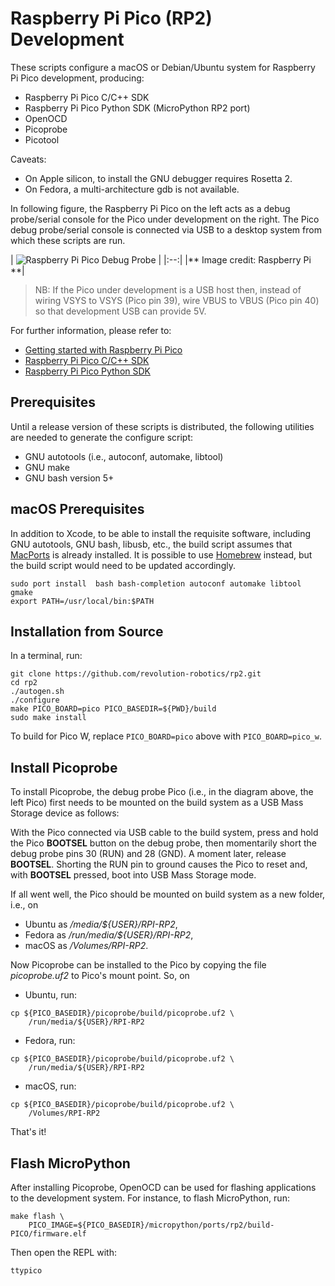 # Raspberry Pi Pico (RP2) Development

These scripts configure a macOS or Debian/Ubuntu system
for Raspberry Pi Pico development, producing:

- Raspberry Pi Pico C/C++ SDK
- Raspberry Pi Pico Python SDK (MicroPython RP2 port)
- OpenOCD
- Picoprobe
- Picotool

Caveats:

- On Apple silicon, to install the GNU debugger requires Rosetta 2.
- On Fedora, a multi-architecture gdb is not available.

In following figure, the Raspberry Pi Pico on the left acts as a debug
probe/serial console for the Pico under development on the right. The
Pico debug probe/serial console is connected via USB to a desktop
system from which these scripts are run.

| ![Raspberry Pi Pico Debug
Probe](https://user-images.githubusercontent.com/418762/226142162-044a902f-0603-4857-870c-1cb7ce6d5d52.png) |
|:--:|
|** Image credit: Raspberry Pi **|

> NB: If the Pico under development is a USB host then, instead of
> wiring VSYS to VSYS (Pico pin 39), wire VBUS to VBUS (Pico pin 40)
> so that development USB can provide 5V.


For further information, please refer to:
- [Getting started with Raspberry Pi Pico](https://datasheets.raspberrypi.com/pico/getting-started-with-pico.pdf)
- [Raspberry Pi Pico C/C++ SDK](https://datasheets.raspberrypi.com/pico/raspberry-pi-pico-c-sdk.pdf)
- [Raspberry Pi Pico Python SDK](https://datasheets.raspberrypi.com/pico/raspberry-pi-pico-python-sdk.pdf)

## Prerequisites

Until a release version of these scripts is distributed, the following
utilities are needed to generate the configure script:

- GNU autotools (i.e., autoconf, automake, libtool)
- GNU make
- GNU bash version 5+

## macOS Prerequisites

In addition to Xcode, to be able to install the requisite software,
including GNU autotools, GNU bash, libusb, etc., the build script
assumes that [MacPorts](https://www.macports.org/install.php) is
already installed. It is possible to use [Homebrew](https://brew.sh)
instead, but the build script would need to be updated accordingly.

```shell
sudo port install  bash bash-completion autoconf automake libtool gmake
export PATH=/usr/local/bin:$PATH
```

## Installation from Source

In a terminal, run:

```shell
git clone https://github.com/revolution-robotics/rp2.git
cd rp2
./autogen.sh
./configure
make PICO_BOARD=pico PICO_BASEDIR=${PWD}/build
sudo make install
```



To build for Pico W, replace `PICO_BOARD=pico` above with
`PICO_BOARD=pico_w`.

## Install Picoprobe

To install Picoprobe, the debug probe Pico (i.e., in the diagram
above, the left Pico) first needs to be mounted on the build system as a
USB Mass Storage device as follows:

With the Pico connected via USB cable to the build system, press and
hold the Pico **BOOTSEL** button on the debug probe, then momentarily
short the debug probe pins 30 (RUN) and 28 (GND). A moment later,
release **BOOTSEL**. Shorting the RUN pin to ground causes the Pico to
reset and, with **BOOTSEL** pressed, boot into USB Mass Storage mode.

If all went well, the Pico should be mounted on build system as a new
folder, i.e., on

- Ubuntu as _/media/${USER}/RPI-RP2_,
- Fedora as _/run/media/${USER}/RPI-RP2_,
- macOS as _/Volumes/RPI-RP2_.

Now Picoprobe can be installed to the Pico by copying the file _picoprobe.uf2_ to
Pico's mount point. So, on

- Ubuntu, run:

```shell
cp ${PICO_BASEDIR}/picoprobe/build/picoprobe.uf2 \
    /run/media/${USER}/RPI-RP2
```

- Fedora, run:

```shell
cp ${PICO_BASEDIR}/picoprobe/build/picoprobe.uf2 \
    /run/media/${USER}/RPI-RP2
```

- macOS, run:

```shell
cp ${PICO_BASEDIR}/picoprobe/build/picoprobe.uf2 \
    /Volumes/RPI-RP2
```

That's it!

## Flash MicroPython

After installing Picoprobe, OpenOCD can be used for flashing
applications to the development system.  For instance, to flash
MicroPython, run:


```shell
make flash \
    PICO_IMAGE=${PICO_BASEDIR}/micropython/ports/rp2/build-PICO/firmware.elf
```

Then open the REPL with:

```shell
ttypico
```
